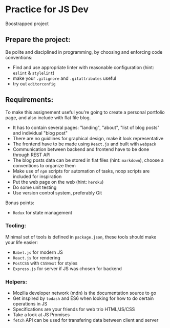 # Practice for JS Dev

Boostrapped project

## Prepare the project:

Be polite and disciplined in programming, by choosing and enforcing code conventions:

- Find and use appropriate linter with reasonable configuration (hint: `eslint` & `stylelint`)
- make your `.gitignore` and `.gitattributes` useful
- try out `editorconfig`

## Requirements:

To make this assignement useful you're going to create a personal portfolio page,
and also include with flat file blog.

- It has to contain several pages: "landing", "about", "list of blog posts" and individual "blog post"
- There are no guidlines for graphical design, make it look representative
- The frontend have to be made using `React.js` and built with `webpack`
- Communication between backend and frontend have to be done through REST API
- The blog posts data can be stored in flat files (hint: `markdown`), choose a conventions to organize them
- Make use of `npm` scripts for automation of tasks, noop scripts are included for inspiration
- Put the web page on the web (hint: `heroku`)
- Do some unit testing
- Use version control system, preferably Git

Bonus points:

- `Redux` for state management

### Tooling:

Minimal set of tools is defined in `package.json`, these tools should make your life easier:

- `Babel.js` for modern JS
- `React.js` for rendering
- `PostCSS` with `CSSNext` for styles
- `Express.js` for server if JS was chosen for backend

### Helpers:

- Mozilla developer network (mdn) is the documentation source to go
- Get inspired by `lodash` and ES6 when looking for how to do certain operations in JS
- Specifications are your friends for web trio HTML/JS/CSS
- Take a look at JS Promises
- `fetch` API can be used for transfering data between client and server
